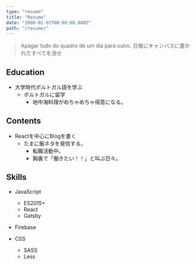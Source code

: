 ```yaml
---
type: "resume"
title: "Resume"
date: "2000-01-01T00:00:00.000Z"
path: "/resume/"
---
```


> Apagar tudo do quadro de um dia para outro.
日毎にキャンバスに書かれたすべてを消せ

## Education

- 大学時代ポルトガル語を学ぶ
  - ポルトガルに留学
    - 地中海料理がめちゃめちゃ得意になる。

## Contents

- Reactを中心にBlogを書く
  - たまに飯ネタを発信する。
    - 転職活動中。
    - 胸裏で「働きたい！！」と叫ぶ日々。

## Skills

- JavaScript
  - ES2015+
  - React
  - Gatsby

- Firebase

- CSS
  - SASS
  - Less
